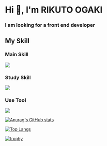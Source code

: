 <h1 align="left">Hi 👋, I'm RIKUTO OGAKI</h1>
<h3 align="left">I am looking for a front end developer</h3>

<h2 align="left">My Skill</h2>
<h3>Main Skill</h3>
<p align="left">
  <a href="https://skillicons.dev">
    <img src="https://skillicons.dev/icons?i=html,css,scss,javascript,typescript,react,nextjs,vite" />
  </a>
</p>
<h3>Study Skill</h3>
<p align="left">
  <a href="https://skillicons.dev">
    <img src="https://skillicons.dev/icons?i=python,php,mysql,postgresql,flutter,prisma,docker" />
  </a>
</p>
<h3>Use Tool</h3>
<p align="left">
  <a href="https://skillicons.dev">
    <img src="https://skillicons.dev/icons?i=vscode,figma,ai,ps,pr,discord,notion" />
  </a>
</p>




[![Anurag's GitHub stats](https://github-readme-stats.vercel.app/api?username=RikutoOgaki&show_icons=true&theme=radical&count_private=true&hide=prs,issues&bg_color=262626&title_color=#dc143c&text_color=#dc143c)](https://github.com/RikutoOgaki/github-readme-stats)

[![Top Langs](https://github-readme-stats.vercel.app/api/top-langs/?username=RikutoOgaki&theme=shadow_red&show__icons=true&layout=compact)](https://github.com/RikutoOgaki/github-readme-stats) 


[![trophy](https://github-profile-trophy.vercel.app/?username=RikutoOgaki&theme=dark_lover)](https://github.com/ryo-ma/github-profile-trophy)
